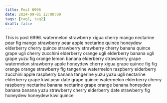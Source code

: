 ```yaml
---
title: Post 6996
date: 2024-09-01 12:00:00
tags: [tag1, tag2]
draft: false
---
```

This is post 6996.
watermelon
strawberry
xigua
cherry
mango
nectarine
pear
fig
mango
strawberry
pear
apple
nectarine
quince
honeydew
elderberry
cherry
quince
strawberry
strawberry
cherry
banana
quince
grape
ugli
cherry
zucchini
elderberry
orange
ugli
elderberry
banana
ugli
grape
yuzu
fig
orange
lemon
banana
elderberry
strawberry
grape
watermelon
strawberry
apple
honeydew
cherry
xigua
grape
quince
fig
fig
orange
orange
strawberry
fig
tangerine
watermelon
raspberry
elderberry
zucchini
apple
raspberry
banana
tangerine
yuzu
yuzu
ugli
nectarine
elderberry
grape
kiwi
pear
date
grape
quince
watermelon
elderberry
cherry
raspberry
nectarine
banana
nectarine
grape
orange
banana
honeydew
banana
banana
yuzu
strawberry
cherry
elderberry
date
strawberry
fig
honeydew
honeydew
kiwi
quince
